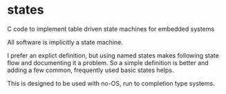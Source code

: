 # states
C code to implement table driven state machines for embedded systems

All software is implicitly a state machine.

I prefer an explict definition, but using named states makes following
state flow and documenting it a problem. So a simple definition is better
and adding a few common, frequently used basic states helps.

This is designed to be used with no-OS, run to completion type systems.
